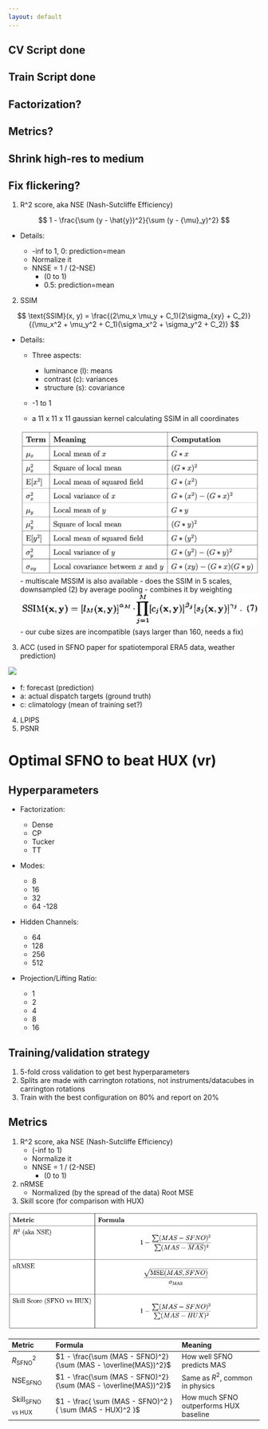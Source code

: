 ```yaml
---
layout: default
---
```

## CV Script done

## Train Script done

## Factorization?

## Metrics?

## Shrink high-res to medium

## Fix flickering?

1. R^2 score, aka NSE (Nash-Sutcliffe Efficiency)

$$
1 - \frac{\sum (y - \hat{y})^2}{\sum (y - {\mu}_y)^2}
$$

- Details:

    - -inf to 1, 0: prediction=mean
    - Normalize it
    - NNSE = 1 / (2-NSE)
        - (0 to 1)
        - 0.5: prediction=mean

2. SSIM

$$
\text{SSIM}(x, y) = 
\frac{(2\mu_x \mu_y + C_1)(2\sigma_{xy} + C_2)}
     {(\mu_x^2 + \mu_y^2 + C_1)(\sigma_x^2 + \sigma_y^2 + C_2)}
$$

- Details:

    - Three aspects:

        - luminance (l): means
        - contrast (c): variances
        - structure (s): covariance

    - -1 to 1
    - a 11 x 11 x 11 gaussian kernel calculating SSIM in all coordinates
    <img src="resources/week_19/ssim_calculation.png">
    - multiscale MSSIM is also available
        - does the SSIM in 5 scales, downsampled (2) by average pooling
        - combines it by weighting
        <img src="resources/week_19/mssim.png">
        - our cube sizes are incompatible (says larger than 160, needs a fix)

3. ACC (used in SFNO paper for spatiotemporal ERA5 data, weather prediction)

<img src="https://wattclarity.com.au/wp-content/uploads/2022/10/ACCFormula-300x88.png">

- f: forecast (prediction)
- a: actual dispatch targets (ground truth)
- c: climatology (mean of training set?)

4. LPIPS
5. PSNR

# Optimal SFNO to beat HUX (vr)

## Hyperparameters

- Factorization:
    - Dense
    - CP
    - Tucker
    - TT


- Modes:
    - 8
    - 16
    - 32
    - 64
    -128


- Hidden Channels:
    - 64
    - 128
    - 256
    - 512


- Projection/Lifting Ratio:
    - 1
    - 2
    - 4
    - 8
    - 16

## Training/validation strategy

1. 5-fold cross validation to get best hyperparameters
2. Splits are made with carrington rotations, not instruments/datacubes in carrington rotations
3. Train with the best configuration on 80% and report on 20%


## Metrics

1. R^2 score, aka NSE (Nash-Sutcliffe Efficiency)
    - (-inf to 1)
    - Normalize it
    - NNSE = 1 / (2-NSE)
        - (0 to 1)
2. nRMSE
    - Normalized (by the spread of the data) Root MSE
3. Skill score (for comparison with HUX)


<img src="resources/week_19/metrics.png"/>


| Metric                        | Formula                                                                                   | Meaning                                |
|:-------------------------------|:------------------------------------------------------------------------------------------|:---------------------------------------|
| $R^2_{\text{SFNO}}$         | $1 - \frac{\sum (MAS - SFNO)^2}{\sum (MAS - \overline{MAS})^2}$                      | How well SFNO predicts MAS             |
| $\text{NSE}_{\text{SFNO}}$  | $1 - \frac{\sum (MAS - SFNO)^2}{\sum (MAS - \overline{MAS})^2}$                      | Same as $R^2$, common in physics     |
| $\text{Skill}_{\text{SFNO vs HUX}}$ | $1 - \frac{ \sum (MAS - SFNO)^2 }{ \sum (MAS - HUX)^2 }$ | How much SFNO outperforms HUX baseline |
